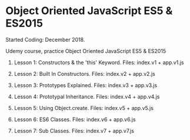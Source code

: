 # Object Oriented JavaScript ES5 & ES2015

Started Coding: December 2018.

Udemy course, practice Object Oriented JavaScript ES5 & ES2015

1. Lesson 1:
Constructors & the 'this' Keyword.
Files: index.v1 + app.v1.js

2. Lesson 2:
Built In Constructors. 
Files: index.v2 + app.v2.js

3. Lesson 3: 
Prototypes Explained.
Files: index.v3 + app.v3.js

4. Lesson 4: 
Prototypal Inheritance.
Files: index.v4 + app.v4.js

5. Lesson 5: 
Using Object.create.
Files: index.v5 + app.v5.js

6. Lesson 6:
ES6 Classes.
Files: index.v6 + app.v6.js

7. Lesson 7:
Sub Classes.
Files: index.v7 + app.v7.js
